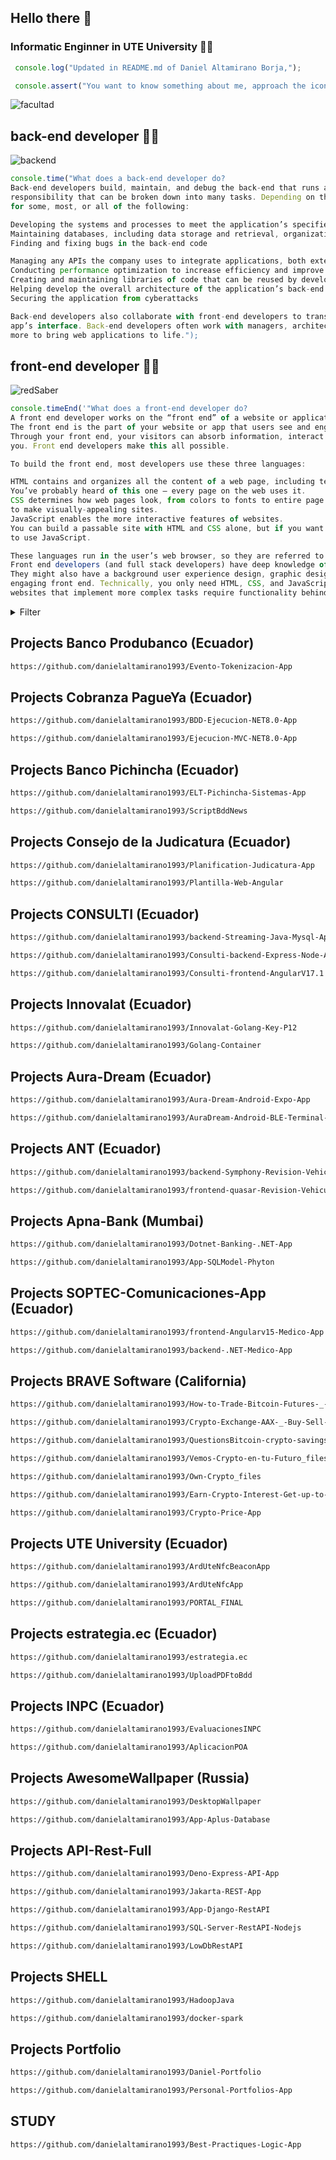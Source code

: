 ## Hello there 👋

### Informatic Enginner in UTE University 👨‍🎓


```javascript
 console.log("Updated in README.md of Daniel Altamirano Borja,");
```

```javascript
 console.assert("You want to know something about me, approach the icon of my photo...");
```

![facultad](https://github.com/danielaltamirano1993/danielaltamirano1993/assets/64813513/04e43d80-c805-4ef7-b40b-7e256062731c)

## back-end developer 👨‍💻

![backend](https://user-images.githubusercontent.com/64813513/167021686-b09b7051-45ef-4d2a-9863-db926ed3cf03.gif)

```javascript
console.time("What does a back-end developer do?
Back-end developers build, maintain, and debug the back-end that runs an application. As you might imagine, this is a large 
responsibility that can be broken down into many tasks. Depending on the company, a back-end developer will be responsible
for some, most, or all of the following:

Developing the systems and processes to meet the application’s specified requirements
Maintaining databases, including data storage and retrieval, organization, backups, and security
Finding and fixing bugs in the back-end code

Managing any APIs the company uses to integrate applications, both externally and internally
Conducting performance optimization to increase efficiency and improve the user experience
Creating and maintaining libraries of code that can be reused by developers across the organization
Helping develop the overall architecture of the application’s back-end
Securing the application from cyberattacks

Back-end developers also collaborate with front-end developers to translate their functions to user-facing content in the 
app’s interface. Back-end developers often work with managers, architects, designers, researchers, IT security, and many 
more to bring web applications to life.");
```

## front-end developer 👨‍💻

![redSaber](https://user-images.githubusercontent.com/64813513/166987258-b4c6acc4-9944-490b-887b-79cca971513c.gif)
~~~javascript
console.timeEnd('"What does a front-end developer do?
A front end developer works on the “front end” of a website or application.
The front end is the part of your website or app that users see and engage with.
Through your front end, your visitors can absorb information, interact with page elements, and submit their information to
you. Front end developers make this all possible.

To build the front end, most developers use these three languages:

HTML contains and organizes all the content of a web page, including text, images, links, buttons, and a lot more.
You’ve probably heard of this one — every page on the web uses it.
CSS determines how web pages look, from colors to fonts to entire page layouts. CSS interacts closely with HTML
to make visually-appealing sites.
JavaScript enables the more interactive features of websites.
You can build a passable site with HTML and CSS alone, but if you want to add anything beyond static content, you’ll need
to use JavaScript.

These languages run in the user’s web browser, so they are referred to as “client-side” languages.
Front end developers (and full stack developers) have deep knowledge of these.
They might also have a background user experience design, graphic design, and/or other specialties that support an
engaging front end. Technically, you only need HTML, CSS, and JavaScript to make a basic functional website. However,
websites that implement more complex tasks require functionality behind the scenes.');
~~~

<details>
<summary>Filter</summary>
  - ```Repositories```
  - ```Language```
  - ```Select one```
</details>

## Projects Banco Produbanco (Ecuador)

```html
https://github.com/danielaltamirano1993/Evento-Tokenizacion-App
```


## Projects Cobranza PagueYa (Ecuador)

```html
https://github.com/danielaltamirano1993/BDD-Ejecucion-NET8.0-App
```

```html
https://github.com/danielaltamirano1993/Ejecucion-MVC-NET8.0-App
```

## Projects Banco Pichincha (Ecuador)

```html
https://github.com/danielaltamirano1993/ELT-Pichincha-Sistemas-App
```

```html
https://github.com/danielaltamirano1993/ScriptBddNews
```

## Projects Consejo de la Judicatura (Ecuador)

```html
https://github.com/danielaltamirano1993/Planification-Judicatura-App
```

```html
https://github.com/danielaltamirano1993/Plantilla-Web-Angular
```

## Projects CONSULTI (Ecuador)

```html
https://github.com/danielaltamirano1993/backend-Streaming-Java-Mysql-App
```

```html
https://github.com/danielaltamirano1993/Consulti-backend-Express-Node-App
```

```html
https://github.com/danielaltamirano1993/Consulti-frontend-AngularV17.1
```

## Projects Innovalat (Ecuador)

```html
https://github.com/danielaltamirano1993/Innovalat-Golang-Key-P12
```

```html
https://github.com/danielaltamirano1993/Golang-Container
```

## Projects Aura-Dream (Ecuador)

```html
https://github.com/danielaltamirano1993/Aura-Dream-Android-Expo-App
```

```html
https://github.com/danielaltamirano1993/AuraDream-Android-BLE-Terminal-App
```

## Projects ANT (Ecuador)

```html
https://github.com/danielaltamirano1993/backend-Symphony-Revision-Vehicular-ANT
```

```html
https://github.com/danielaltamirano1993/frontend-quasar-Revision-Vehicular-ANT
```

## Projects Apna-Bank (Mumbai) 

```html
https://github.com/danielaltamirano1993/Dotnet-Banking-.NET-App
```

```html
https://github.com/danielaltamirano1993/App-SQLModel-Phyton
```

## Projects SOPTEC-Comunicaciones-App (Ecuador)

```html
https://github.com/danielaltamirano1993/frontend-Angularv15-Medico-App
```

```html
https://github.com/danielaltamirano1993/backend-.NET-Medico-App
```

## Projects BRAVE Software (California)

```html
https://github.com/danielaltamirano1993/How-to-Trade-Bitcoin-Futures-_-Crypto-Futures-Trading-Front-End
```

```html
https://github.com/danielaltamirano1993/Crypto-Exchange-AAX-_-Buy-Sell-Bitcoin-Ether-and-Altcoins-Front-End
```

```html
https://github.com/danielaltamirano1993/QuestionsBitcoin-crypto-savings-FrontEnd
```

```html
https://github.com/danielaltamirano1993/Vemos-Crypto-en-tu-Futuro_files
```

```html
https://github.com/danielaltamirano1993/Own-Crypto_files
```

```html
https://github.com/danielaltamirano1993/Earn-Crypto-Interest-Get-up-to-18-APR-Nexo_files
```

```html
https://github.com/danielaltamirano1993/Crypto-Price-App
```

## Projects UTE University (Ecuador)

```html
https://github.com/danielaltamirano1993/ArdUteNfcBeaconApp
```

```html
https://github.com/danielaltamirano1993/ArdUteNfcApp
```

```html
https://github.com/danielaltamirano1993/PORTAL_FINAL
```

## Projects estrategia.ec (Ecuador)

```html
https://github.com/danielaltamirano1993/estrategia.ec
```

```html
https://github.com/danielaltamirano1993/UploadPDFtoBdd
```

## Projects INPC (Ecuador)

```html
https://github.com/danielaltamirano1993/EvaluacionesINPC
```

```html
https://github.com/danielaltamirano1993/AplicacionPOA
```

## Projects AwesomeWallpaper (Russia)

```html
https://github.com/danielaltamirano1993/DesktopWallpaper
```

```html
https://github.com/danielaltamirano1993/App-Aplus-Database
```

## Projects API-Rest-Full

```html
https://github.com/danielaltamirano1993/Deno-Express-API-App
```

```html
https://github.com/danielaltamirano1993/Jakarta-REST-App
```

```html
https://github.com/danielaltamirano1993/App-Django-RestAPI
```

```html
https://github.com/danielaltamirano1993/SQL-Server-RestAPI-Nodejs
```

```html
https://github.com/danielaltamirano1993/LowDbRestAPI
```

## Projects SHELL

```html
https://github.com/danielaltamirano1993/HadoopJava
```

```html
https://github.com/danielaltamirano1993/docker-spark
```

## Projects Portfolio

```html
https://github.com/danielaltamirano1993/Daniel-Portfolio
```

```html
https://github.com/danielaltamirano1993/Personal-Portfolios-App
```

## STUDY 

```html
https://github.com/danielaltamirano1993/Best-Practiques-Logic-App
```